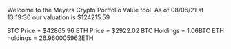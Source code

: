 Welcome to the Meyers Crypto Portfolio Value tool. 
As of 08/06/21 at 13:19:30 our valuation is $124215.59 

BTC Price = $42865.96
 ETH Price = $2922.02
BTC Holdings = 1.06BTC
 ETH holdings = 26.960005962ETH 
